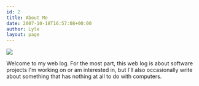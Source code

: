 ```yaml
---
id: 2
title: About Me
date: 2007-10-18T16:57:08+00:00
author: Lyle
layout: page
---
```

![](http://lylejohnson.name/images/about.jpg)

Welcome to my web log. For the most part, this web log is about software projects I'm working on or am interested in, but I'll also occasionally write about something that has nothing at all to do with computers.